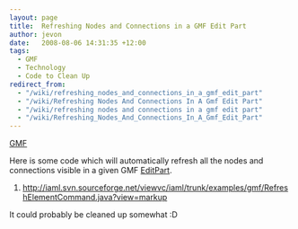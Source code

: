 ```yaml
---
layout: page
title:  Refreshing Nodes and Connections in a GMF Edit Part
author: jevon
date:   2008-08-06 14:31:35 +12:00
tags:
  - GMF
  - Technology
  - Code to Clean Up
redirect_from:
  - "/wiki/refreshing_nodes_and_connections_in_a_gmf_edit_part"
  - "/wiki/Refreshing Nodes And Connections In A Gmf Edit Part"
  - "/wiki/refreshing nodes and connections in a gmf edit part"
  - "/wiki/Refreshing_Nodes_And_Connections_In_A_Gmf_Edit_Part"
---
```


[GMF](GMF.md)

Here is some code which will automatically refresh all the nodes and connections visible in a given GMF [EditPart](editpart.md).

1. http://iaml.svn.sourceforge.net/viewvc/iaml/trunk/examples/gmf/RefreshElementCommand.java?view=markup

It could probably be cleaned up somewhat :D
